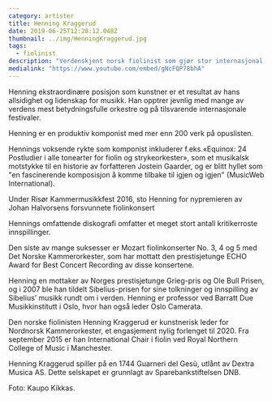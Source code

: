```yaml
---
category: artister
title: Henning Kraggerud
date: 2019-06-25T12:28:12.048Z
thumbnail: ../img/HenningKraggerud.jpg
tags:
  - fiolinist
description: "Verdenskjent norsk fiolinist som gjør stor internasjonal karriere. Jury member at the Menuhin Competition, professor in Oslo, and International Chair in Violin at the Royal College of Music in Manchester."
medialink: "https://www.youtube.com/embed/gNcFQP78bhA"
---
```

Henning ekstraordinære posisjon som kunstner er et resultat av hans allsidighet og lidenskap for musikk. Han opptrer jevnlig med  mange av verdens mest betydningsfulle orkestre og på tilsvarende internasjonale festivaler.

Henning er en produktiv komponist med mer enn 200 verk på opuslisten.

Hennings voksende rykte som komponist inkluderer f.eks.«Equinox: 24 Postludier i alle tonearter for fiolin og strykeorkester», som et musikalsk motstykke til en historie av forfatteren Jostein Gaarder, og er blitt hyllet som "en fascinerende komposisjon å komme tilbake til igjen og igjen" (MusicWeb International).

Under Risør Kammermusikkfest 2016, sto Henning for nypremieren av Johan Halvorsens forsvunnete fiolinkonsert  

Hennings omfattende diskografi omfatter et meget stort antall kritikerroste  innspillinger.  

Den siste av mange suksesser er  Mozart fiolinkonserter  No. 3, 4 og 5 med Det Norske Kammerorkester, som har mottatt den prestisjetunge  ECHO Award  for Best Concert Recording av disse konsertene.  

Henning en mottaker av Norges prestisjetunge Grieg-pris og Ole Bull Prisen, og i 2007 ble han tildelt Sibelius-prisen for sine tolkninger og innspilling av Sibelius’ musikk rundt om i verden. Henning er professor ved Barratt Due Musikkinstitutt i Oslo, hvor han også  leder Oslo Camerata.  

Den norske  fiolinisten Henning Kraggerud er kunstnerisk leder for Nordnorsk Kammerorkester, et engasjement nylig forlenget til 2020. Fra september 2015 er han International Chair i fiolin ved Royal Northern College of Music i Manchester.  

Henning Kraggerud spiller på en 1744 Guarneri del Gesù, utlånt av Dextra Musica AS. Dette selskapet er grunnlagt av Sparebankstiftelsen DNB.

Foto: Kaupo Kikkas.
